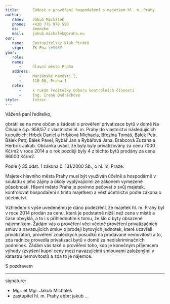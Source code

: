 ```yaml
---
title:      Žádost o prověření hospodaření s majetkem hl. m. Prahy
author:
   name:    Jakub Michálek
   phone:   +420 775 978 550
   ds:      4memzkm
   mail:    jakub.michalek@praha.eu
our:
   name:    Zastupitelský klub Pirátů
   sign:    ZK Pha \#5953
your:
   role:    
   name:    
      -     hlavní město Praha
   address:
      -     Mariánské náměstí 2,
      -     110 00, Praha 1
   note:
      -     k rukám ředitelky Odboru kontrolních činností
      -     Ing. Ireně Ondráčkové
style:      letter
---
```


Vážená paní ředitelko,

obrátil se na mne občan s žádostí o prověření privatizace bytů v domě Na Čihadle č.p. 958/57 z vlastnictví hl. m. Prahy do vlastnictví následujících kupujících: Hrbek Daniel a Hrbková Michaela, Březina Tomáš, Bálek Petr, Bálek Petr, Bálek Pavel, Rybář Jan a Rybářová Jana, Brabcová Zuzana a Herbrik Jakub. Občanka uvádí, že byly byly privatizovány za cenu 7000 Kč/m2 v roce 2014 a o rok později byly 4 z těchto bytů prodány za cenu 86000 Kč/m2.

Podle § 35 odst. 1 zákona č. 131/2000 Sb., o hl. m. Praze:

Majetek hlavního města Prahy musí být využíván účelně a hospodárně v souladu s jeho zájmy a úkoly vyplývajícími ze zákonem vymezené působnosti. Hlavní město Praha je povinno pečovat o svůj majetek, kontrolovat hospodaření s tímto majetkem a vést účetnictví podle zákona o účetnictví.

Vzhledem k výše uvedenému je dáno podezření, že majetek hl. m. Prahy byl v roce 2014 prodán za cenu, která je podstatně nižší než cena v místě a čase obvyklá, a to i s přihlédnutím k tomu, že šlo o byty obsazené nájemníkem. Žádám vás o prověření věci včetně prověření privatizačních smluv a navazujících smluv o prodeji bytových jednotek, které uzavřeli privatizátoři, prověření znaleckých posudků na prodávané nemovitosti a to, zda radnice provedla privatizaci bytů v domě za nediskriminačních podmínek. Žádám vás také o prověření toho, kdo je konečným příjemcem výhody (zvýšení kupní ceny mezi navazujícími smlouvami založenými v katastru nemovitostí) a zda to je nájemce.

S pozdravem

---
signature: 
  - Mgr. et Mgr. Jakub Michálek
  - zastupitel hl. m. Prahy
abbr:       jakub
...
